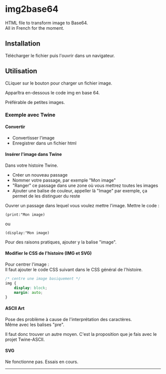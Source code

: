 # img2base64

HTML file to transform image to Base64.\
All in French for the moment.

## Installation

Télécharger le fichier puis l'ouvrir dans un navigateur.


## Utilisation

CLiquer sur le bouton pour charger un fichier image.

Apparîtra en-dessous le code img en base 64.

Préférable de petites images.


### Exemple avec Twine

#### Convertir

* Convertisser l'image
* Enregistrer dans un fichier html

#### Insérer l'image dans Twine

Dans votre histoire Twine.
* Créer un nouveau passage
* Nommer votre passage, par exemple "Mon image"
* "Ranger" ce passage dans une zone où vous mettrez toutes les images
* Ajouter une balise de couleur, appeller là "Image" par exemple, ça permet de les distinguer du reste

Ouvrer un passage dans lequel vous voulez mettre l'image.
Mettre le code :

```
(print:"Mon image)
```
ou
```
(display:"Mon image)
```


Pour des raisons pratiques, ajouter y la balise "image".


#### Modifier le CSS de l'histoire (IMG et SVG)

Pour centrer l'image :\
Il faut ajouter le code CSS suivant dans le CSS général de l'histoire.

```css
/* centre une image basiquement */
img {
    display: block;
    margin: auto;
}

```

#### ASCII Art

Pose des problème à cause de l'interprétation des caractères.\
Même avec les balises "pre".

Il faut donc trouver un autre moyen.
C'est la proposition que je fais avec le projet Twine-ASCII.


#### SVG

Ne fonctionne pas.
Essais en cours.

___
